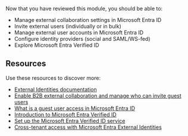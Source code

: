 Now that you have reviewed this module, you should be able to:

 -  Manage external collaboration settings in Microsoft Entra ID
 -  Invite external users (individually or in bulk)
 -  Manage external user accounts in Microsoft Entra ID
 -  Configure identity providers (social and SAML/WS-fed)
 -  Explore Microsoft Entra Verified ID

## Resources

Use these resources to discover more:

 -  [External Identities documentation](/azure/active-directory/external-identities/)
 -  [Enable B2B external collaboration and manage who can invite guest users](/azure/active-directory/external-identities/delegate-invitations)
 -  [What is a guest user access in Microsoft Entra ID](/azure/active-directory/external-identities/what-is-b2b)
 -  [Introduction to Microsoft Entra Verified ID](/azure/active-directory/verifiable-credentials/decentralized-identifier-overview)
 -  [Set up the Microsoft Entra Verified ID service](/azure/active-directory/verifiable-credentials/verifiable-credentials-configure-tenant)
 -  [Cross-tenant access with Microsoft Entra External Identities](/azure/active-directory/external-identities/cross-tenant-access-overview)
